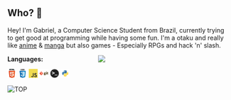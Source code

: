 ## Who? 👋

Hey! I'm Gabriel, a Computer Science Student from Brazil, currently trying to get good at programming while having some fun. I'm a otaku and really like [anime](https://myanimelist.net/animelist/gabrigode) & [manga](https://myanimelist.net/mangalist/gabrigode) but also games - Especially RPGs and hack 'n' slash.

<img align="right" src="https://emoji.gg/assets/emoji/6375_dancing_neko.gif" width="300">

**Languages:**

<code><img height="20" src="https://raw.githubusercontent.com/github/explore/80688e429a7d4ef2fca1e82350fe8e3517d3494d/topics/html/html.png"></code>
<code><img height="20" src="https://raw.githubusercontent.com/github/explore/80688e429a7d4ef2fca1e82350fe8e3517d3494d/topics/css/css.png"></code>
<code><img height="20" src="https://raw.githubusercontent.com/github/explore/80688e429a7d4ef2fca1e82350fe8e3517d3494d/topics/javascript/javascript.png"></code>
<code><img height="20" src="https://raw.githubusercontent.com/github/explore/80688e429a7d4ef2fca1e82350fe8e3517d3494d/topics/git/git.png"></code>
<code><img height="20" src="https://raw.githubusercontent.com/github/explore/d92924b1d925bb134e308bd29c9de6c302ed3beb/topics/terminal/terminal.png"></code>
<code><img height="20" src="https://raw.githubusercontent.com/github/explore/80688e429a7d4ef2fca1e82350fe8e3517d3494d/topics/python/python.png"></code>

![TOP](https://github-readme-stats.vercel.app/api/top-langs/?username=gabrigode&layout=compact)
